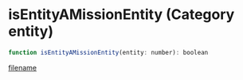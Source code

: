 # isEntityAMissionEntity (Category entity)

```js
function isEntityAMissionEntity(entity: number): boolean
```

[filename](isEntityAMissionEntity_m.md ':include')